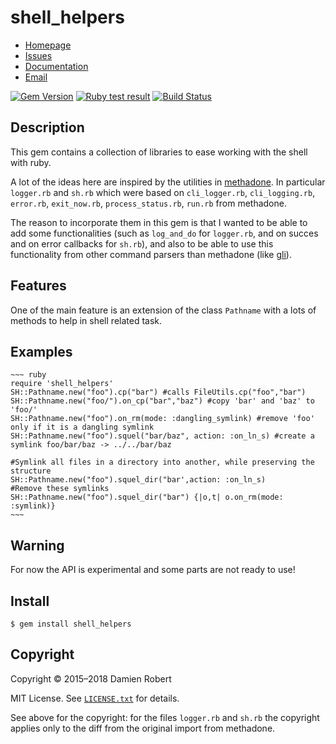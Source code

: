 # shell_helpers

* [Homepage](https://github.com/DamienRobert/shell_helpers#readme)
* [Issues](https://github.com/DamienRobert/shell_helpers/issues)
* [Documentation](http://rubydoc.info/gems/shell_helpers)
* [Email](mailto:Damien.Olivier.Robert+gems@gmail.com)

[![Gem Version](https://img.shields.io/gem/v/shell_helpers.svg)](https://rubygems.org/gems/shell_helpers)
[![Ruby test result](https://github.com/DamienRobert/shell_helpers/workflows/Ruby/badge.svg)](https://github.com/DamienRobert/shell_helpers/actions?query=workflow%3ARuby)
[![Build Status](https://travis-ci.org/DamienRobert/shell_helpers.svg?branch=master)](https://travis-ci.org/DamienRobert/shell_helpers)

## Description

  This gem contains a collection of libraries to ease working with the
  shell with ruby.

  A lot of the ideas here are inspired by the utilities in
  [methadone](https://github.com/davetron5000/methadone). In particular
  `logger.rb` and `sh.rb` which were based on `cli_logger.rb`,
  `cli_logging.rb`, `error.rb`, `exit_now.rb`, `process_status.rb`,
  `run.rb` from methadone.

  The reason to incorporate them in this gem is that I wanted to be able to
  add some functionalities (such as `log_and_do` for `logger.rb`, and on
  succes and on error callbacks for `sh.rb`), and also to be able to use
  this functionality from other command parsers than methadone
  (like [gli](https://github.com/davetron5000/gli)).

## Features

  One of the main feature is an extension of the class `Pathname` with a
  lots of methods to help in shell related task.

## Examples

    ~~~ ruby
    require 'shell_helpers'
    SH::Pathname.new("foo").cp("bar") #calls FileUtils.cp("foo","bar")
    SH::Pathname.new("foo/").on_cp("bar","baz") #copy 'bar' and 'baz' to 'foo/'
    SH::Pathname.new("foo").on_rm(mode: :dangling_symlink) #remove 'foo' only if it is a dangling symlink
    SH::Pathname.new("foo").squel("bar/baz", action: :on_ln_s) #create a symlink foo/bar/baz -> ../../bar/baz

    #Symlink all files in a directory into another, while preserving the structure
    SH::Pathname.new("foo").squel_dir("bar',action: :on_ln_s)
    #Remove these symlinks
    SH::Pathname.new("foo").squel_dir("bar") {|o,t| o.on_rm(mode: :symlink)} 
    ~~~

## Warning

  For now the API is experimental and some parts are not ready to use!

## Install

    $ gem install shell_helpers

## Copyright

Copyright © 2015–2018 Damien Robert

MIT License. See [`LICENSE.txt`](LICENSE.txt) for details.

See above for the copyright: for the files `logger.rb` and `sh.rb` the
copyright applies only to the diff from the original import from methadone.
